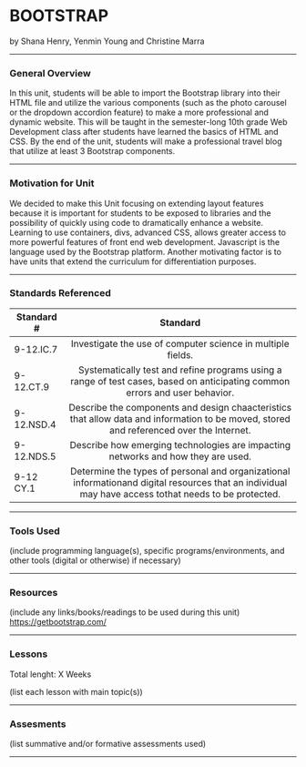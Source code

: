 # BOOTSTRAP
by Shana Henry, Yenmin Young and Christine Marra

-----

### General Overview
In this unit, students will be able to import the Bootstrap library into their HTML file and utilize the various components (such as the photo carousel or the dropdown accordion feature) to make a more professional and dynamic website. This will be taught in the semester-long 10th grade Web Development class after students have learned the basics of HTML and CSS. By the end of the unit, students will make a professional travel blog that utilize at least 3 Bootstrap components.

---

### Motivation for Unit

We decided to make this Unit focusing on extending layout features because it is important for students to be exposed to libraries and the possibility of quickly using code to dramatically enhance a website. Learning to use containers, divs, advanced CSS, allows greater access to more powerful features of front end web development.  Javascript is the language used by the Bootstrap platform. Another motivating factor is to have units that extend the curriculum for differentiation purposes.  


---

### Standards Referenced

| Standard #    | Standard           | 
| ------------- |:-------------:| 
| 9-12.IC.7   | Investigate the use of computer science in multiple fields. |
| 9-12.CT.9   | Systematically test and refine programs using a range of test cases, based on anticipating common errors and user behavior. |
| 9-12.NSD.4  | Describe the components and design chaacteristics that allow data and information to be moved, stored and referenced over the Internet.|
| 9-12.NDS.5  | Describe how emerging technologies are impacting networks and how they are used. |
| 9-12 CY.1   | Determine the types of personal and organizational informationand digital resources that an individual may have access tothat needs to be protected. |

 ---

### Tools Used
(include programming language(s), specific programs/environments, and other tools (digital or otherwise) if necessary)

---

### Resources
(include any links/books/readings to be used during this unit)
https://getbootstrap.com/

---

### Lessons
Total lenght: X Weeks

(list each lesson with main topic(s))

---

### Assesments
(list summative and/or formative assessments used)

---
